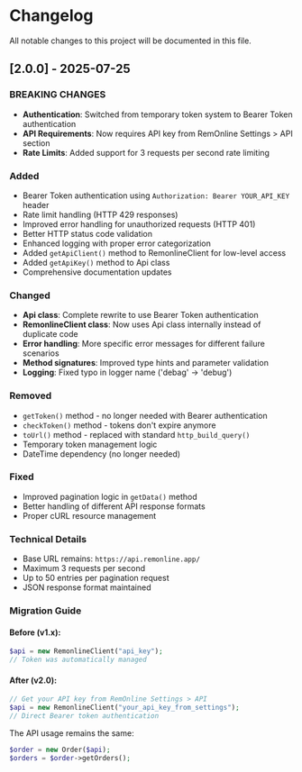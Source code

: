 # Changelog

All notable changes to this project will be documented in this file.

## [2.0.0] - 2025-07-25

### BREAKING CHANGES
- **Authentication**: Switched from temporary token system to Bearer Token authentication
- **API Requirements**: Now requires API key from RemOnline Settings > API section
- **Rate Limits**: Added support for 3 requests per second rate limiting

### Added
- Bearer Token authentication using `Authorization: Bearer YOUR_API_KEY` header
- Rate limit handling (HTTP 429 responses)
- Improved error handling for unauthorized requests (HTTP 401)
- Better HTTP status code validation
- Enhanced logging with proper error categorization
- Added `getApiClient()` method to RemonlineClient for low-level access
- Added `getApiKey()` method to Api class
- Comprehensive documentation updates

### Changed
- **Api class**: Complete rewrite to use Bearer Token authentication
- **RemonlineClient class**: Now uses Api class internally instead of duplicate code
- **Error handling**: More specific error messages for different failure scenarios
- **Method signatures**: Improved type hints and parameter validation
- **Logging**: Fixed typo in logger name ('debag' → 'debug')

### Removed
- `getToken()` method - no longer needed with Bearer authentication
- `checkToken()` method - tokens don't expire anymore
- `toUrl()` method - replaced with standard `http_build_query()`
- Temporary token management logic
- DateTime dependency (no longer needed)

### Fixed
- Improved pagination logic in `getData()` method
- Better handling of different API response formats
- Proper cURL resource management

### Technical Details
- Base URL remains: `https://api.remonline.app/`
- Maximum 3 requests per second
- Up to 50 entries per pagination request
- JSON response format maintained

### Migration Guide

#### Before (v1.x):
```php
$api = new RemonlineClient("api_key");
// Token was automatically managed
```

#### After (v2.0):
```php
// Get your API key from RemOnline Settings > API
$api = new RemonlineClient("your_api_key_from_settings"); 
// Direct Bearer token authentication
```

The API usage remains the same:
```php
$order = new Order($api);
$orders = $order->getOrders();
```
